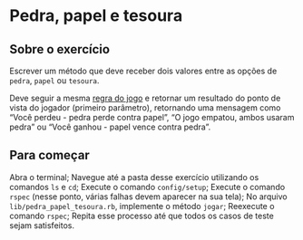 # Pedra, papel e tesoura

## Sobre o exercício
Escrever um método que deve receber dois valores entre as opções de `pedra`, `papel` ou `tesoura`.

Deve seguir a mesma [regra do jogo](https://cienciahoje.org.br/artigo/pedra-papel-ou-tesoura/#:~:text=Regras%20b%C3%A1sicas%3A%20dado%20um%20sinal,que%20introduzimos%20foi%20ganhar%2Fperder.) e retornar um resultado do ponto de vista do jogador (primeiro parâmetro), retornando uma mensagem como “Você perdeu - pedra perde contra papel”, “O jogo empatou, ambos usaram pedra” ou “Você ganhou - papel vence contra pedra”.

## Para começar
Abra o terminal;
Navegue até a pasta desse exercício utilizando os comandos `ls` e `cd`;
Execute o comando `config/setup`;
Execute o comando `rspec` (nesse ponto, várias falhas devem aparecer na sua tela);
No arquivo `lib/pedra_papel_tesoura.rb`, implemente o método `jogar`;
Reexecute o comando `rspec`;
Repita esse processo até que todos os casos de teste sejam satisfeitos.

